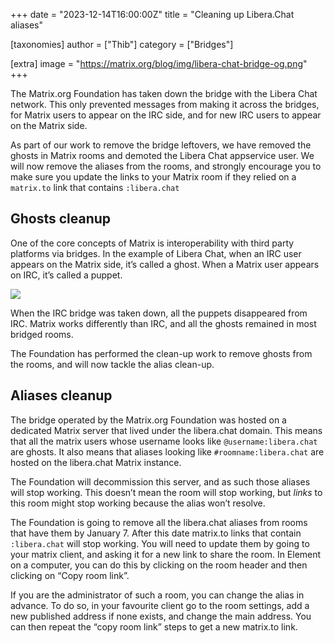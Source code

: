 +++
date = "2023-12-14T16:00:00Z"
title = "Cleaning up Libera.Chat aliases"

[taxonomies]
author = ["Thib"]
category = ["Bridges"]

[extra]
image = "https://matrix.org/blog/img/libera-chat-bridge-og.png"
+++

The Matrix.org Foundation has taken down the bridge with the Libera Chat network. This only prevented messages from making it across the bridges, for Matrix users to appear on the IRC side, and for new IRC users to appear on the Matrix side.

As part of our work to remove the bridge leftovers, we have removed the ghosts in Matrix rooms and demoted the Libera Chat appservice user. We will now remove the aliases from the rooms, and strongly encourage you to make sure you update the links to your Matrix room if they relied on a `matrix.to` link that contains `:libera.chat`

<!-- more -->

## Ghosts cleanup

One of the core concepts of Matrix is interoperability with third party platforms via bridges. In the example of Libera Chat, when an IRC user appears on the Matrix side, it’s called a ghost. When a Matrix user appears on IRC, it’s called a puppet.

<!-- markdownlint-disable-next-line no-alt-text -->
![](/blog/img/libera-chat-bridge.png)

When the IRC bridge was taken down, all the puppets disappeared from IRC. Matrix works differently than IRC, and all the ghosts remained in most bridged rooms.

The Foundation has performed the clean-up work to remove ghosts from the rooms, and will now tackle the alias clean-up.

## Aliases cleanup

The bridge operated by the Matrix.org Foundation was hosted on a dedicated Matrix server that lived under the libera.chat domain. This means that all the matrix users whose username looks like `@username:libera.chat` are ghosts. It also means that aliases looking like `#roomname:libera.chat` are hosted on the libera.chat Matrix instance.

The Foundation will decommission this server, and as such those aliases will stop working. This doesn’t mean the room will stop working, but _links_ to this room might stop working because the alias won’t resolve.

The Foundation is going to remove all the libera.chat aliases from rooms that have them by January 7. After this date matrix.to links that contain `:libera.chat` will stop working. You will need to update them by going to your matrix client, and asking it for a new link to share the room. In Element on a computer, you can do this by clicking on the room header and then clicking on “Copy room link”.

If you are the administrator of such a room, you can change the alias in advance. To do so, in your favourite client go to the room settings, add a new published address if none exists, and change the main address. You can then repeat the “copy room link” steps to get a new matrix.to link.
